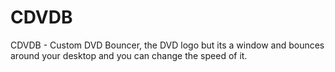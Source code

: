 # CDVDB
 CDVDB - Custom DVD Bouncer, the DVD logo but its a window and bounces around your desktop and you can change the speed of it.
